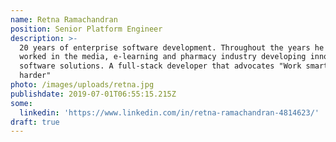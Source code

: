```yaml
---
name: Retna Ramachandran
position: Senior Platform Engineer
description: >-
  20 years of enterprise software development. Throughout the years he has
  worked in the media, e-learning and pharmacy industry developing innovative
  software solutions. A full-stack developer that advocates "Work smarter not
  harder"
photo: /images/uploads/retna.jpg
publishdate: 2019-07-01T06:55:15.215Z
some:
  linkedin: 'https://www.linkedin.com/in/retna-ramachandran-4814623/'
draft: true
---
```


